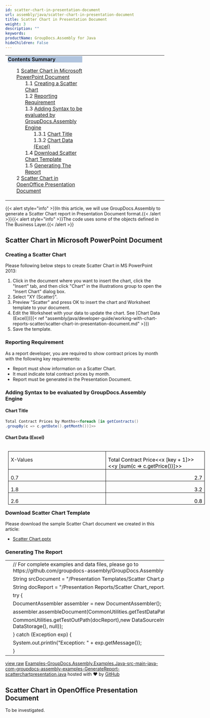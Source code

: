 ```yaml
---
id: scatter-chart-in-presentation-document
url: assembly/java/scatter-chart-in-presentation-document
title: Scatter Chart in Presentation Document
weight: 3
description: ""
keywords: 
productName: GroupDocs.Assembly for Java
hideChildren: False
---
```

<table class="sectionMacro" border="0" cellpadding="5" cellspacing="0" width="100%"><tbody><tr><td valign="top" width="50%"><div class="panel" style="border-top-width: 1px; border-right-width: 1px; border-bottom-width: 1px; border-left-width: 1px;"><div class="panelHeader" style="border-bottom-width: 1px; background-color: rgb(176, 196, 222);"><b>Contents Summary</b></div><div class="panelContent"><style type="text/css">div.rbtoc1593026732783 { padding-top: 0px; padding-right: 0px; padding-bottom: 0px; padding-left: 0px; }div.rbtoc1593026732783 ul { list-style-type: none; list-style-image: none; margin-left: 0px; }div.rbtoc1593026732783 li { margin-left: 0px; padding-left: 0px; }</style><div class="toc rbtoc1593026732783"><ul class="toc-indentation"><li><span class="TOCOutline">1</span> <a href="#ScatterChartinPresentationDocument-ScatterChartinMicrosoftPowerPointDocument">Scatter Chart in Microsoft PowerPoint Document</a><ul class="toc-indentation"><li><span class="TOCOutline">1.1</span> <a href="#ScatterChartinPresentationDocument-CreatingaScatterChart">Creating a Scatter Chart</a></li><li><span class="TOCOutline">1.2</span> <a href="#ScatterChartinPresentationDocument-ReportingRequirement">Reporting Requirement</a></li><li><span class="TOCOutline">1.3</span> <a href="#ScatterChartinPresentationDocument-AddingSyntaxtobeevaluatedbyGroupDocs.AssemblyEngine">Adding Syntax to be evaluated by GroupDocs.Assembly Engine</a><ul class="toc-indentation"><li><span class="TOCOutline">1.3.1</span> <a href="#ScatterChartinPresentationDocument-ChartTitle">Chart Title</a></li><li><span class="TOCOutline">1.3.2</span> <a href="#ScatterChartinPresentationDocument-ChartData(Excel)">Chart Data (Excel)</a></li></ul></li><li><span class="TOCOutline">1.4</span> <a href="#ScatterChartinPresentationDocument-DownloadScatterChartTemplate">Download Scatter Chart Template</a></li><li><span class="TOCOutline">1.5</span> <a href="#ScatterChartinPresentationDocument-GeneratingTheReport">Generating The Report</a></li></ul></li><li><span class="TOCOutline">2</span> <a href="#ScatterChartinPresentationDocument-ScatterChartinOpenOfficePresentationDocument">Scatter Chart in OpenOffice Presentation Document</a></li></ul></div></div></div></td><td valign="top" width="15%">&nbsp;</td><td valign="top" width="35%">&nbsp;</td></tr></tbody></table>

{{< alert style="info" >}}In this article, we will use GroupDocs.Assembly to generate a Scatter Chart report in Presentation Document format.{{< /alert >}}{{< alert style="info" >}}The code uses some of the objects defined in The Business Layer.{{< /alert >}}

## Scatter Chart in Microsoft PowerPoint Document

### Creating a Scatter Chart

Please following below steps to create Scatter Chart in MS PowerPoint 2013:

1.  Click in the document where you want to insert the chart, click the "Insert" tab, and then click "Chart" in the illustrations group to open the "Insert Chart" dialog box.
2.  Select "XY (Scatter)".
3.  Preview "Scatter" and press OK to insert the chart and Worksheet template to your document.
4.  Edit the Worksheet with your data to update the chart. See [Chart Data (Excel)]({{< ref "assembly/java/developer-guide/working-with-chart-reports-scatter/scatter-chart-in-presentation-document.md" >}})
5.  Save the template.

### Reporting Requirement

As a report developer, you are required to show contract prices by month with the following key requirements:

*   Report must show information on a Scatter Chart.
*   It must indicate total contract prices by month.
*   Report must be generated in the Presentation Document.

### Adding Syntax to be evaluated by GroupDocs.Assembly Engine

#### Chart Title

```csharp
Total Contract Prices by Months<<foreach [in getContracts()
.groupBy(c => c.getDate().getMonth())]>>

```

#### Chart Data (Excel)

<table class="MsoTableGrid" border="1" cellspacing="0" cellpadding="0" align="left" width="623" style="width: 467.5pt; border-collapse: collapse; border-top-color: initial; border-top-style: none; border-top-width: initial; border-right-color: initial; border-right-style: none; border-right-width: initial; border-bottom-color: initial; border-bottom-style: none; border-bottom-width: initial; border-left-color: initial; border-left-style: none; border-left-width: initial; margin-left: 6.75pt; margin-right: 6.75pt;"><tbody><tr><td width="312" valign="top" style="width: 233.75pt; border-top-color: windowtext; border-top-style: solid; border-top-width: 1pt; border-right-color: windowtext; border-right-style: solid; border-right-width: 1pt; border-bottom-color: windowtext; border-bottom-style: solid; border-bottom-width: 1pt; border-left-color: windowtext; border-left-style: solid; border-left-width: 1pt; padding-top: 0in; padding-right: 5.4pt; padding-bottom: 0in; padding-left: 5.4pt;"><p class="MsoNormal" style="margin-bottom: 0.0001pt; line-height: normal;">X-Values</p></td><td width="312" valign="top" style="width: 233.75pt; border-top-color: windowtext; border-top-style: solid; border-top-width: 1pt; border-right-color: windowtext; border-right-style: solid; border-right-width: 1pt; border-bottom-color: windowtext; border-bottom-style: solid; border-bottom-width: 1pt; border-left-color: initial; border-left-style: none; border-left-width: initial; padding-top: 0in; padding-right: 5.4pt; padding-bottom: 0in; padding-left: 5.4pt;"><p class="MsoNormal" style="margin-bottom: 0.0001pt; line-height: normal;"><span style="color: black;">Total Contract Price&lt;&lt;x [key + 1]&gt;&gt;&lt;&lt;y [sum(c =&gt; c.getPrice())]&gt;&gt;</span></p></td></tr><tr><td width="312" valign="top" style="width: 233.75pt; border-top-color: initial; border-top-style: none; border-top-width: initial; border-right-color: windowtext; border-right-style: solid; border-right-width: 1pt; border-bottom-color: windowtext; border-bottom-style: solid; border-bottom-width: 1pt; border-left-color: windowtext; border-left-style: solid; border-left-width: 1pt; padding-top: 0in; padding-right: 5.4pt; padding-bottom: 0in; padding-left: 5.4pt;"><p class="MsoNormal" style="margin-bottom: 0.0001pt; line-height: normal;">0.7</p></td><td width="312" valign="top" style="width: 233.75pt; border-top-color: initial; border-top-style: none; border-top-width: initial; border-left-color: initial; border-left-style: none; border-left-width: initial; border-bottom-color: windowtext; border-bottom-style: solid; border-bottom-width: 1pt; border-right-color: windowtext; border-right-style: solid; border-right-width: 1pt; padding-top: 0in; padding-right: 5.4pt; padding-bottom: 0in; padding-left: 5.4pt;"><p class="MsoNormal" align="right" style="margin-bottom: 0.0001pt; text-align: right; line-height: normal;"><span style="color: black;">2.7</span></p></td></tr><tr><td width="312" valign="top" style="width: 233.75pt; border-top-color: initial; border-top-style: none; border-top-width: initial; border-right-color: windowtext; border-right-style: solid; border-right-width: 1pt; border-bottom-color: windowtext; border-bottom-style: solid; border-bottom-width: 1pt; border-left-color: windowtext; border-left-style: solid; border-left-width: 1pt; padding-top: 0in; padding-right: 5.4pt; padding-bottom: 0in; padding-left: 5.4pt;"><p class="MsoNormal" style="margin-bottom: 0.0001pt; line-height: normal;">1.8</p></td><td width="312" valign="top" style="width: 233.75pt; border-top-color: initial; border-top-style: none; border-top-width: initial; border-left-color: initial; border-left-style: none; border-left-width: initial; border-bottom-color: windowtext; border-bottom-style: solid; border-bottom-width: 1pt; border-right-color: windowtext; border-right-style: solid; border-right-width: 1pt; padding-top: 0in; padding-right: 5.4pt; padding-bottom: 0in; padding-left: 5.4pt;"><p class="MsoNormal" align="right" style="margin-bottom: 0.0001pt; text-align: right; line-height: normal;"><span style="color: black;">3.2</span></p></td></tr><tr><td width="312" valign="top" style="width: 233.75pt; border-top-color: initial; border-top-style: none; border-top-width: initial; border-right-color: windowtext; border-right-style: solid; border-right-width: 1pt; border-bottom-color: windowtext; border-bottom-style: solid; border-bottom-width: 1pt; border-left-color: windowtext; border-left-style: solid; border-left-width: 1pt; padding-top: 0in; padding-right: 5.4pt; padding-bottom: 0in; padding-left: 5.4pt;"><p class="MsoNormal" style="margin-bottom: 0.0001pt; line-height: normal;">2.6</p></td><td width="312" valign="top" style="width: 233.75pt; border-top-color: initial; border-top-style: none; border-top-width: initial; border-left-color: initial; border-left-style: none; border-left-width: initial; border-bottom-color: windowtext; border-bottom-style: solid; border-bottom-width: 1pt; border-right-color: windowtext; border-right-style: solid; border-right-width: 1pt; padding-top: 0in; padding-right: 5.4pt; padding-bottom: 0in; padding-left: 5.4pt;"><p class="MsoNormal" align="right" style="margin-bottom: 0.0001pt; text-align: right; line-height: normal;"><span style="color: black;">0.8</span></p></td></tr></tbody></table>

  
  
  
  
  
  
  
  

### Download Scatter Chart Template

Please download the sample Scatter Chart document we created in this article:

*   [Scatter Chart.pptx](https://github.com/groupdocs-assembly/GroupDocs.Assembly-for-Java/blob/master/Examples/GroupDocs.Assembly.Examples.Java/Data/Storage/Presentation%20Templates/Scatter%20Chart.pptx?raw=true)

### Generating The Report

<table class="highlight tab-size js-file-line-container" data-tab-size="8" data-paste-markdown-skip=""><tbody><tr><td id="file-examples-groupdocs-assembly-examples-java-src-main-java-com-groupdocs-assembly-examples-generatereport-scatterchartpresentation-java-L1" class="blob-num js-line-number" data-line-number="1"></td><td id="file-examples-groupdocs-assembly-examples-java-src-main-java-com-groupdocs-assembly-examples-generatereport-scatterchartpresentation-java-LC1" class="blob-code blob-code-inner js-file-line"><span class="pl-c"><span class="pl-c">//</span> For complete examples and data files, please go to https://github.com/groupdocs-assembly/GroupDocs.Assembly-for-Java</span></td></tr><tr><td id="file-examples-groupdocs-assembly-examples-java-src-main-java-com-groupdocs-assembly-examples-generatereport-scatterchartpresentation-java-L2" class="blob-num js-line-number" data-line-number="2"></td><td id="file-examples-groupdocs-assembly-examples-java-src-main-java-com-groupdocs-assembly-examples-generatereport-scatterchartpresentation-java-LC2" class="blob-code blob-code-inner js-file-line"><span class="pl-smi">String</span> srcDocument <span class="pl-k">=</span> <span class="pl-s"><span class="pl-pds">"</span>/Presentation Templates/Scatter Chart.pptx<span class="pl-pds">"</span></span>;</td></tr><tr><td id="file-examples-groupdocs-assembly-examples-java-src-main-java-com-groupdocs-assembly-examples-generatereport-scatterchartpresentation-java-L3" class="blob-num js-line-number" data-line-number="3"></td><td id="file-examples-groupdocs-assembly-examples-java-src-main-java-com-groupdocs-assembly-examples-generatereport-scatterchartpresentation-java-LC3" class="blob-code blob-code-inner js-file-line"><span class="pl-smi">String</span> docReport <span class="pl-k">=</span> <span class="pl-s"><span class="pl-pds">"</span>/Presentation Reports/Scatter Chart_report.pptx<span class="pl-pds">"</span></span>;</td></tr><tr><td id="file-examples-groupdocs-assembly-examples-java-src-main-java-com-groupdocs-assembly-examples-generatereport-scatterchartpresentation-java-L4" class="blob-num js-line-number" data-line-number="4"></td><td id="file-examples-groupdocs-assembly-examples-java-src-main-java-com-groupdocs-assembly-examples-generatereport-scatterchartpresentation-java-LC4" class="blob-code blob-code-inner js-file-line"><span class="pl-k">try</span> {</td></tr><tr><td id="file-examples-groupdocs-assembly-examples-java-src-main-java-com-groupdocs-assembly-examples-generatereport-scatterchartpresentation-java-L5" class="blob-num js-line-number" data-line-number="5"></td><td id="file-examples-groupdocs-assembly-examples-java-src-main-java-com-groupdocs-assembly-examples-generatereport-scatterchartpresentation-java-LC5" class="blob-code blob-code-inner js-file-line"><span class="pl-smi">DocumentAssembler</span> assembler <span class="pl-k">=</span> <span class="pl-k">new</span> <span class="pl-smi">DocumentAssembler</span>();</td></tr><tr><td id="file-examples-groupdocs-assembly-examples-java-src-main-java-com-groupdocs-assembly-examples-generatereport-scatterchartpresentation-java-L6" class="blob-num js-line-number" data-line-number="6"></td><td id="file-examples-groupdocs-assembly-examples-java-src-main-java-com-groupdocs-assembly-examples-generatereport-scatterchartpresentation-java-LC6" class="blob-code blob-code-inner js-file-line">assembler<span class="pl-k">.</span>assembleDocument(<span class="pl-smi">CommonUtilities</span><span class="pl-k">.</span>getTestDataPath(srcDocument),</td></tr><tr><td id="file-examples-groupdocs-assembly-examples-java-src-main-java-com-groupdocs-assembly-examples-generatereport-scatterchartpresentation-java-L7" class="blob-num js-line-number" data-line-number="7"></td><td id="file-examples-groupdocs-assembly-examples-java-src-main-java-com-groupdocs-assembly-examples-generatereport-scatterchartpresentation-java-LC7" class="blob-code blob-code-inner js-file-line"><span class="pl-smi">CommonUtilities</span><span class="pl-k">.</span>getTestOutPath(docReport),<span class="pl-k">new</span> <span class="pl-smi">DataSourceInfo</span>( <span class="pl-k">new</span> <span class="pl-smi">DataStorage</span>(), <span class="pl-c1">null</span>));</td></tr><tr><td id="file-examples-groupdocs-assembly-examples-java-src-main-java-com-groupdocs-assembly-examples-generatereport-scatterchartpresentation-java-L8" class="blob-num js-line-number" data-line-number="8"></td><td id="file-examples-groupdocs-assembly-examples-java-src-main-java-com-groupdocs-assembly-examples-generatereport-scatterchartpresentation-java-LC8" class="blob-code blob-code-inner js-file-line">} <span class="pl-k">catch</span> (<span class="pl-smi">Exception</span> exp) {</td></tr><tr><td id="file-examples-groupdocs-assembly-examples-java-src-main-java-com-groupdocs-assembly-examples-generatereport-scatterchartpresentation-java-L9" class="blob-num js-line-number" data-line-number="9"></td><td id="file-examples-groupdocs-assembly-examples-java-src-main-java-com-groupdocs-assembly-examples-generatereport-scatterchartpresentation-java-LC9" class="blob-code blob-code-inner js-file-line"><span class="pl-smi">System</span><span class="pl-k">.</span>out<span class="pl-k">.</span>println(<span class="pl-s"><span class="pl-pds">"</span>Exception: <span class="pl-pds">"</span></span> <span class="pl-k">+</span> exp<span class="pl-k">.</span>getMessage());</td></tr><tr><td id="file-examples-groupdocs-assembly-examples-java-src-main-java-com-groupdocs-assembly-examples-generatereport-scatterchartpresentation-java-L10" class="blob-num js-line-number" data-line-number="10"></td><td id="file-examples-groupdocs-assembly-examples-java-src-main-java-com-groupdocs-assembly-examples-generatereport-scatterchartpresentation-java-LC10" class="blob-code blob-code-inner js-file-line">}</td></tr></tbody></table>

[view raw](https://gist.github.com/GroupDocsGists/12dbe91a8a8ad4f7e05521faa308c512/raw/1822619e98df4a778d5fa0c3c963bafe322d8ee9/Examples-GroupDocs.Assembly.Examples.Java-src-main-java-com-groupdocs-assembly-examples-GenerateReport-scatterchartpresentation.java) [Examples-GroupDocs.Assembly.Examples.Java-src-main-java-com-groupdocs-assembly-examples-GenerateReport-scatterchartpresentation.java](https://gist.github.com/GroupDocsGists/12dbe91a8a8ad4f7e05521faa308c512#file-examples-groupdocs-assembly-examples-java-src-main-java-com-groupdocs-assembly-examples-generatereport-scatterchartpresentation-java) hosted with ❤ by [GitHub](https://github.com)

## Scatter Chart in OpenOffice Presentation Document

To be investigated.
